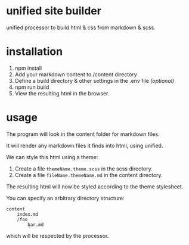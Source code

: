 # unified site builder

unified processor to build html & css from markdown & scss.

# installation

1. npm install
2. Add your markdown content to /content directory
3. Define a build directory & other settings in the .env file _(optional)_
4. npm run build
5. View the resulting html in the browser.

# usage

The program will look in the content folder for markdown files.

It will render any markdown files it finds into html, using unified.

We can style this html using a theme:

1. Create a file `themeName.theme.scss` in the scss directory.
2. Create a file `fileName.themeName.md` in the content directory.

The resulting html will now be styled according to the theme stylesheet.

You can specify an arbitrary directory structure:

```
content
    index.md
    /foo
        bar.md
```
which will be respected by the processor.
